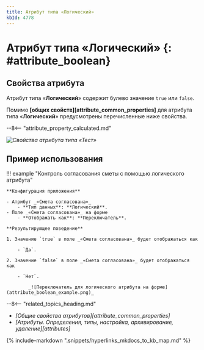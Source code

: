 ```yaml
---
title: Атрибут типа «Логический»
kbId: 4778
---
```


# Атрибут типа «Логический» {: #attribute_boolean}

## Cвойства атрибута

Атрибут типа «**Логический**» содержит булево значение `true` или `false`.

Помимо **[общих свойств][attribute_common_properties]** для атрибута типа «**Логический**» предусмотрены перечисленные ниже свойства.

--8<-- "attribute_property_calculated.md"

_![Свойства атрибута типа «Тест»](attribute_boolean_properties.png)_

## Пример использования

!!! example "Контроль согласования сметы с помощью логического атрибута"

    **Конфигурация приложения**

    - Атрибут _«Смета согласована»_
        - **Тип данных**: **Логический**.
    - Поле _«Смета согласована»_ на форме
        - **Отображать как**: **Переключатель**.

    **Результирующее поведение**

    1. Значение `true` в поле _«Смета согласована»_ будет отображаться как

        - `Да`.

    2. Значение `false` в поле _«Смета согласована»_ будет отображаться как

        - `Нет`.

            _![Переключатель для логического атрибута на форме](attribute_boolean_example.png)_

<div class="relatedTopics" markdown="block">

--8<-- "related_topics_heading.md"

- _[Общие свойства атрибутов][attribute_common_properties]_
- _[Атрибуты. Определения, типы, настройка, архивирование, удаление][attributes]_

</div>

{% include-markdown ".snippets/hyperlinks_mkdocs_to_kb_map.md" %}
